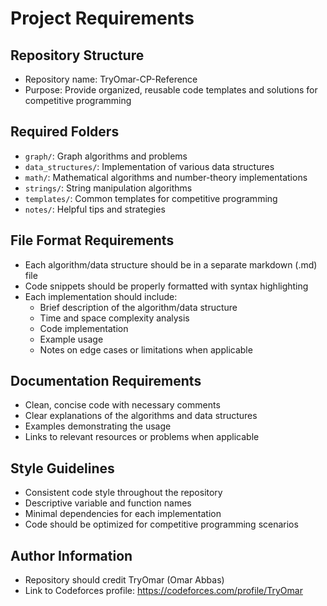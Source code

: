 # Project Requirements

## Repository Structure
- Repository name: TryOmar-CP-Reference
- Purpose: Provide organized, reusable code templates and solutions for competitive programming

## Required Folders
- `graph/`: Graph algorithms and problems
- `data_structures/`: Implementation of various data structures
- `math/`: Mathematical algorithms and number-theory implementations
- `strings/`: String manipulation algorithms
- `templates/`: Common templates for competitive programming
- `notes/`: Helpful tips and strategies

## File Format Requirements
- Each algorithm/data structure should be in a separate markdown (.md) file
- Code snippets should be properly formatted with syntax highlighting
- Each implementation should include:
  - Brief description of the algorithm/data structure
  - Time and space complexity analysis
  - Code implementation
  - Example usage
  - Notes on edge cases or limitations when applicable

## Documentation Requirements
- Clean, concise code with necessary comments
- Clear explanations of the algorithms and data structures
- Examples demonstrating the usage
- Links to relevant resources or problems when applicable

## Style Guidelines
- Consistent code style throughout the repository
- Descriptive variable and function names
- Minimal dependencies for each implementation
- Code should be optimized for competitive programming scenarios

## Author Information
- Repository should credit TryOmar (Omar Abbas)
- Link to Codeforces profile: https://codeforces.com/profile/TryOmar 